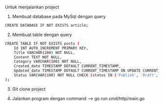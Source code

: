 Untuk menjalankan project

1. Membuat database pada MySql dengan query
```bash
CREATE DATABASE IF NOT EXISTS article;
```

2. Membuat table dengan query
```bash
CREATE TABLE IF NOT EXISTS posts (
    Id INT AUTO_INCREMENT PRIMARY KEY,
    Title VARCHAR(200) NOT NULL,
    Content TEXT NOT NULL,
    Category VARCHAR(100) NOT NULL,
    Created_date TIMESTAMP DEFAULT CURRENT_TIMESTAMP,
    Updated_date TIMESTAMP DEFAULT CURRENT_TIMESTAMP ON UPDATE CURRENT_TIMESTAMP,
    Status VARCHAR(100) NOT NULL CHECK (status IN ('Publish', 'Draft', 'Thrash'))
);
```

3. Git clone project

4. Jalankan program dengan command --> go run cmd/http/main.go
